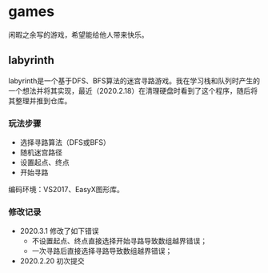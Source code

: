 # games

闲暇之余写的游戏，希望能给他人带来快乐。

## labyrinth

labyrinth是一个基于DFS、BFS算法的迷宫寻路游戏。我在学习栈和队列时产生的一个想法并将其实现，最近（2020.2.18）在清理硬盘时看到了这个程序，随后将其整理并推到仓库。

### 玩法步骤

- 选择寻路算法（DFS或BFS）
- 随机迷宫路径
- 设置起点、终点
- 开始寻路

编码环境：VS2017、EasyX图形库。

### 修改记录

- 2020.3.1 修改了如下错误
  - 不设置起点、终点直接选择开始寻路导致数组越界错误；
  - 一次寻路后直接选择寻路导致数组越界错误；
- 2020.2.20 初次提交